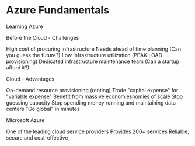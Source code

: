 # Azure Fundamentals
Learning Azure


Before the Cloud - Challenges


High cost of procuring infrastructure
Needs ahead of time planning (Can you guess the future?)
Low infrastructure utilization (PEAK LOAD provisioning)
Dedicated infrastructure maintenance team (Can a startup afford it?)


Cloud - Advantages

On-demand resource provisioning (renting)
Trade "capital expense" for "variable expense"
Benefit from massive economiesnomies of scale
Stop guessing capacity
Stop spending money running and
maintaining data centers
"Go global" in minutes


Microsoft Azure

One of the leading cloud service providers
Provides 200+ services
Reliable, secure and cost-effective

